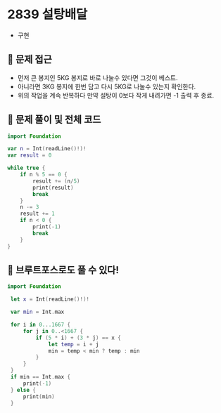 # 2839 설탕배달
- 구현

## 🍎 문제 접근
- 먼저 큰 봉지인 5KG 봉지로 바로 나눌수 있다면 그것이 베스트.
- 아니라면 3KG 봉지에 한번 담고 다시 5KG로 나눌수 있는지 확인한다.
- 위의 작업을 계속 반복하다 만약 설탕이 0보다 작게 내려가면 -1 출력 후 종료.

## 🍎 문제 풀이 및 전체 코드
```swift
import Foundation

var n = Int(readLine()!)!
var result = 0

while true {
    if n % 5 == 0 {
        result += (n/5)
        print(result)
        break
    }
    n -= 3
    result += 1
    if n < 0 {
        print(-1)
        break
    }
}
```

## 🍎 브루트포스로도 풀 수 있다!
```swift
import Foundation

 let x = Int(readLine()!)!

 var min = Int.max

 for i in 0...1667 {
     for j in 0..<1667 {
         if (5 * i) + (3 * j) == x {
             let temp = i + j
             min = temp < min ? temp : min
         }
     }
 }
 if min == Int.max {
     print(-1)
 } else {
     print(min)
 }
```
